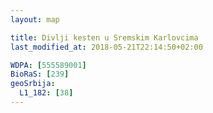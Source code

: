 ```yaml
---
layout: map

title: Divlji kesten u Sremskim Karlovcima
last_modified_at: 2018-05-21T22:14:50+02:00

WDPA: [555589001]
BioRaS: [239]
geoSrbija:
  L1_182: [38]
---
```

